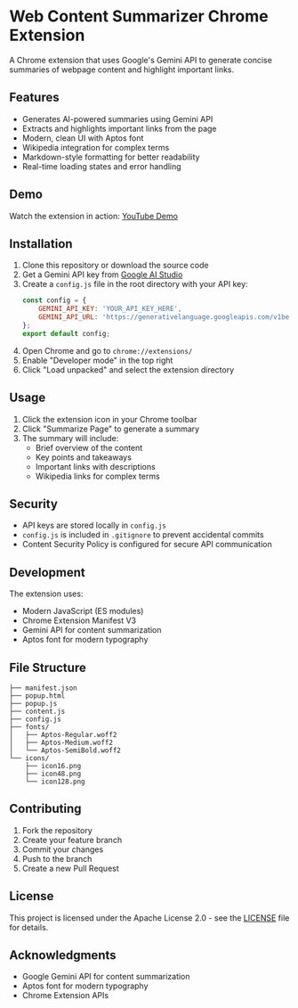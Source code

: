 # Web Content Summarizer Chrome Extension

A Chrome extension that uses Google's Gemini API to generate concise summaries of webpage content and highlight important links.

## Features

- Generates AI-powered summaries using Gemini API
- Extracts and highlights important links from the page
- Modern, clean UI with Aptos font
- Wikipedia integration for complex terms
- Markdown-style formatting for better readability
- Real-time loading states and error handling

## Demo

Watch the extension in action: [YouTube Demo](https://www.youtube.com/watch?v=LC7HtyDqYi8)

## Installation

1. Clone this repository or download the source code
2. Get a Gemini API key from [Google AI Studio](https://makersuite.google.com/app/apikey)
3. Create a `config.js` file in the root directory with your API key:
   ```javascript
   const config = {
       GEMINI_API_KEY: 'YOUR_API_KEY_HERE',
       GEMINI_API_URL: 'https://generativelanguage.googleapis.com/v1beta/models/gemini-2.0-flash:generateContent'
   };
   export default config;
   ```
4. Open Chrome and go to `chrome://extensions/`
5. Enable "Developer mode" in the top right
6. Click "Load unpacked" and select the extension directory

## Usage

1. Click the extension icon in your Chrome toolbar
2. Click "Summarize Page" to generate a summary
3. The summary will include:
   - Brief overview of the content
   - Key points and takeaways
   - Important links with descriptions
   - Wikipedia links for complex terms

## Security

- API keys are stored locally in `config.js`
- `config.js` is included in `.gitignore` to prevent accidental commits
- Content Security Policy is configured for secure API communication

## Development

The extension uses:
- Modern JavaScript (ES modules)
- Chrome Extension Manifest V3
- Gemini API for content summarization
- Aptos font for modern typography

## File Structure

```
├── manifest.json
├── popup.html
├── popup.js
├── content.js
├── config.js
├── fonts/
│   ├── Aptos-Regular.woff2
│   ├── Aptos-Medium.woff2
│   └── Aptos-SemiBold.woff2
└── icons/
    ├── icon16.png
    ├── icon48.png
    └── icon128.png
```

## Contributing

1. Fork the repository
2. Create your feature branch
3. Commit your changes
4. Push to the branch
5. Create a new Pull Request

## License

This project is licensed under the Apache License 2.0 - see the [LICENSE](LICENSE) file for details.

## Acknowledgments

- Google Gemini API for content summarization
- Aptos font for modern typography
- Chrome Extension APIs 